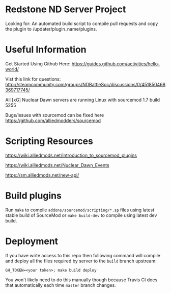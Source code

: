 # Redstone ND Server Project
Looking for: An automated build script to compile pull requests and copy the plugin to /updater/plugin_name/plugins.

# Useful Information
Get Started Using Github Here: https://guides.github.com/activities/hello-world/

Vist this link for questions: http://steamcommunity.com/groups/NDBattleSoc/discussions/0/451850468369717745/

All [xG] Nuclear Dawn servers are running Linux with sourcemod 1.7 build 5255

Bugs/Issues with sourcemod can be fixed here https://github.com/alliedmodders/sourcemod

# Scripting Resources
https://wiki.alliedmods.net/Introduction_to_sourcemod_plugins

https://wiki.alliedmods.net/Nuclear_Dawn_Events

https://sm.alliedmods.net/new-api/

# Build plugins

Run `make` to compile `addons/sourcemod/scripting/*.sp` files using latest stable build of SourceMod or `make build-dev` to compile using latest dev build.

# Deployment

If you have write access to this repo then following command will compile and
deploy all the files required by server to the `build` branch upstream:

```
GH_TOKEN=<your token>; make build deploy
```

You won't likely need to do this manually though because Travis CI does
that automatically each time `master` branch changes.
